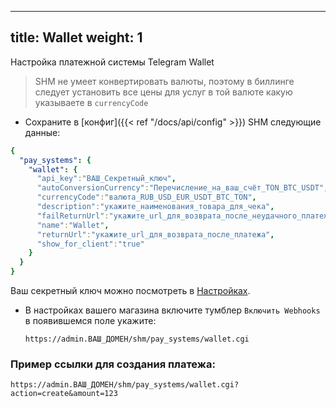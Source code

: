 
---
title: Wallet
weight: 1
---

Настройка платежной системы Telegram Wallet

> SHM не умеет конвертировать валюты, поэтому в биллинге следует установить все цены для услуг в той валюте какую указываете в `currencyCode`

* Сохраните в [конфиг]({{< ref "/docs/api/config" >}}) SHM следующие данные:
```yaml
{
  "pay_systems": {
    "wallet": {
      "api_key":"ВАШ_Секретный_ключ",
      "autoConversionCurrency":"Перечисление_на_ваш_счёт_TON_BTC_USDT",
      "currencyCode":"валюта_RUB_USD_EUR_USDT_BTC_TON",
      "description":"укажите_наименования_товара_для_чека",
      "failReturnUrl":"укажите_url_для_возврата_после_неудачного_платежа",
      "name":"Wallet",
      "returnUrl":"укажите_url_для_возврата_после_платежа",
      "show_for_client":"true"
    }
  }
}
```

Ваш секретный ключ можно посмотреть в [Настройках](https://pay.wallet.tg/).
 
* В настройках вашего магазина включите тумблер `Включить Webhooks` в появившемся поле укажите:

  `https://admin.ВАШ_ДОМЕН/shm/pay_systems/wallet.cgi`


### Пример ссылки для создания платежа:

`https://admin.ВАШ_ДОМЕН/shm/pay_systems/wallet.cgi?action=create&amount=123`


